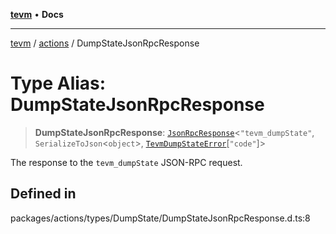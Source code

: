 [**tevm**](../../README.md) • **Docs**

***

[tevm](../../modules.md) / [actions](../README.md) / DumpStateJsonRpcResponse

# Type Alias: DumpStateJsonRpcResponse

> **DumpStateJsonRpcResponse**: [`JsonRpcResponse`](../../index/type-aliases/JsonRpcResponse.md)\<`"tevm_dumpState"`, `SerializeToJson`\<`object`\>, [`TevmDumpStateError`](../../index/type-aliases/TevmDumpStateError.md)\[`"code"`\]\>

The response to the `tevm_dumpState` JSON-RPC request.

## Defined in

packages/actions/types/DumpState/DumpStateJsonRpcResponse.d.ts:8
